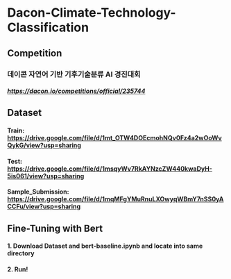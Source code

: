 # Dacon-Climate-Technology-Classification

## Competition
### 데이콘 자연어 기반 기후기술분류 AI 경진대회
##### https://dacon.io/competitions/official/235744

## Dataset

#### Train: https://drive.google.com/file/d/1mt_OTW4DOEcmohNQv0Fz4a2wOoWvQykG/view?usp=sharing
#### Test: https://drive.google.com/file/d/1msqyWv7RkAYNzcZW440kwaDyH-5is061/view?usp=sharing
#### Sample_Submission: https://drive.google.com/file/d/1mqMFgYMuRnuLXOwyqWBmY7nSS0yACCFu/view?usp=sharing

## Fine-Tuning with Bert

#### 1. Download Dataset and bert-baseline.ipynb and locate into same directory
#### 2. Run!
